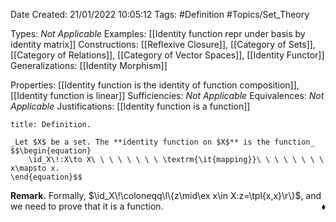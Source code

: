 <div class="topSpace"></div>

Date Created: 21/01/2022 10:05:12
Tags: #Definition #Topics/Set_Theory

Types: _Not Applicable_
Examples: [[Identity function repr under basis by identity matrix]]
Constructions: [[Reflexive Closure]], [[Category of Sets]], [[Category of Relations]], [[Category of Vector Spaces]], [[Identity Functor]]
Generalizations: [[Identity Morphism]]

Properties: [[Identity function is the identity of function composition]], [[Identity function is linear]]
Sufficiencies: _Not Applicable_
Equivalences: _Not Applicable_
Justifications: [[Identity function is a function]]

``` ad-Definition
title: Definition.

_Let $X$ be a set. The **identity function on $X$** is the function_
$$\begin{equation}
    \id_X\!:X\to X\ \ \ \ \ \ \ \ \textrm{\it{mapping}}\ \ \ \ \ \ \ \ x\mapsto x.
\end{equation}$$

```

**Remark.** Formally, $\id_X\!\coloneqq\l\{z\mid\ex x\in X:z=\tpl{x,x}\r\}$, and we need to prove that it is a function.<span style="float:right;">$\blacklozenge$</span>
